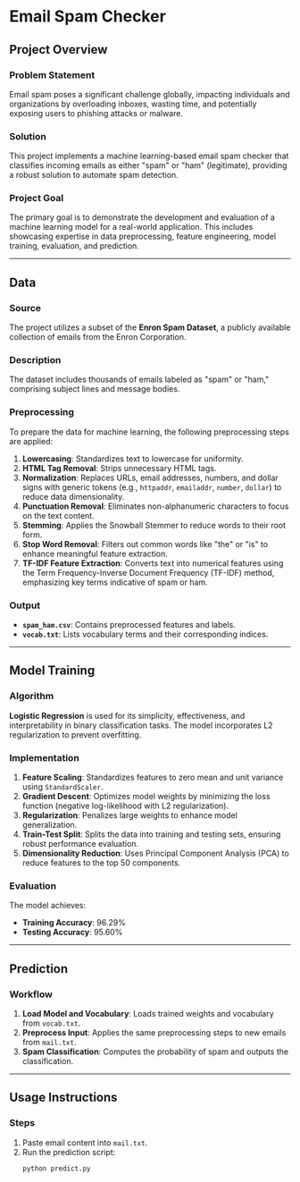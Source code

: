 # Email Spam Checker

## Project Overview

### Problem Statement
Email spam poses a significant challenge globally, impacting individuals and organizations by overloading inboxes, wasting time, and potentially exposing users to phishing attacks or malware.

### Solution
This project implements a machine learning-based email spam checker that classifies incoming emails as either "spam" or "ham" (legitimate), providing a robust solution to automate spam detection.

### Project Goal
The primary goal is to demonstrate the development and evaluation of a machine learning model for a real-world application. This includes showcasing expertise in data preprocessing, feature engineering, model training, evaluation, and prediction.

---

## Data

### Source
The project utilizes a subset of the **Enron Spam Dataset**, a publicly available collection of emails from the Enron Corporation.

### Description
The dataset includes thousands of emails labeled as "spam" or "ham," comprising subject lines and message bodies.

### Preprocessing
To prepare the data for machine learning, the following preprocessing steps are applied:
1. **Lowercasing**: Standardizes text to lowercase for uniformity.
2. **HTML Tag Removal**: Strips unnecessary HTML tags.
3. **Normalization**: Replaces URLs, email addresses, numbers, and dollar signs with generic tokens (e.g., `httpaddr`, `emailaddr`, `number`, `dollar`) to reduce data dimensionality.
4. **Punctuation Removal**: Eliminates non-alphanumeric characters to focus on the text content.
5. **Stemming**: Applies the Snowball Stemmer to reduce words to their root form.
6. **Stop Word Removal**: Filters out common words like "the" or "is" to enhance meaningful feature extraction.
7. **TF-IDF Feature Extraction**: Converts text into numerical features using the Term Frequency-Inverse Document Frequency (TF-IDF) method, emphasizing key terms indicative of spam or ham.

### Output
- **`spam_ham.csv`**: Contains preprocessed features and labels.
- **`vocab.txt`**: Lists vocabulary terms and their corresponding indices.

---

## Model Training

### Algorithm
**Logistic Regression** is used for its simplicity, effectiveness, and interpretability in binary classification tasks. The model incorporates L2 regularization to prevent overfitting.

### Implementation
1. **Feature Scaling**: Standardizes features to zero mean and unit variance using `StandardScaler`.
2. **Gradient Descent**: Optimizes model weights by minimizing the loss function (negative log-likelihood with L2 regularization).
3. **Regularization**: Penalizes large weights to enhance model generalization.
4. **Train-Test Split**: Splits the data into training and testing sets, ensuring robust performance evaluation.
5. **Dimensionality Reduction**: Uses Principal Component Analysis (PCA) to reduce features to the top 50 components.

### Evaluation
The model achieves:
- **Training Accuracy**: 96.29%
- **Testing Accuracy**: 95.60%

---

## Prediction

### Workflow
1. **Load Model and Vocabulary**: Loads trained weights and vocabulary from `vocab.txt`.
2. **Preprocess Input**: Applies the same preprocessing steps to new emails from `mail.txt`.
3. **Spam Classification**: Computes the probability of spam and outputs the classification.

---

## Usage Instructions

### Steps
1. Paste email content into `mail.txt`.
2. Run the prediction script:
   ```bash
   python predict.py
